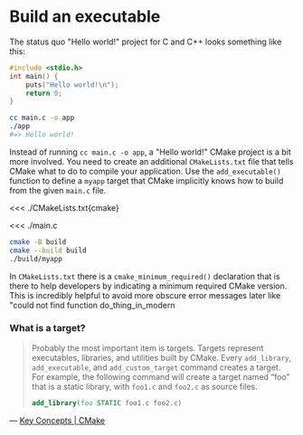 # Build an executable

The status quo "Hello world!" project for C and C++ looks something like this:

```c
#include <stdio.h>
int main() {
    puts("Hello world!\n");
    return 0;
}
```

```sh
cc main.c -o app
./app
#=> Hello world!
```

Instead of running `cc main.c -o app`, a "Hello world!" CMake project is a bit more involved. You need to create an additional `CMakeLists.txt` file that tells CMake what to do to compile your application. Use the `add_executable()` function to define a `myapp` target that CMake implicitly knows how to build from the given `main.c` file.

<<< ./CMakeLists.txt{cmake}

<<< ./main.c

```sh
cmake -B build
cmake --build build
./build/myapp
```

In `CMakeLists.txt` there is a `cmake_minimum_required()` declaration that is there to help developers by indicating a minimum required CMake version. This is incredibly helpful to avoid more obscure error messages later like "could not find function do_thing_in_modern 

### What is a target?

> Probably the most important item is targets. Targets represent executables,
> libraries, and utilities built by CMake. Every `add_library`,
> `add_executable`, and `add_custom_target` command creates a target. For
> example, the following command will create a target named “foo” that is a
> static library, with `foo1.c` and `foo2.c` as source files.
>
> ```cmake
> add_library(foo STATIC foo1.c foo2.c)
> ```

&mdash; [Key Concepts | CMake](https://cmake.org/cmake/help/book/mastering-cmake/chapter/Key%20Concepts.html#:~:text=Targets%20represent%20executables%2C%20libraries%2C%20and,c%20and%20foo2.)
